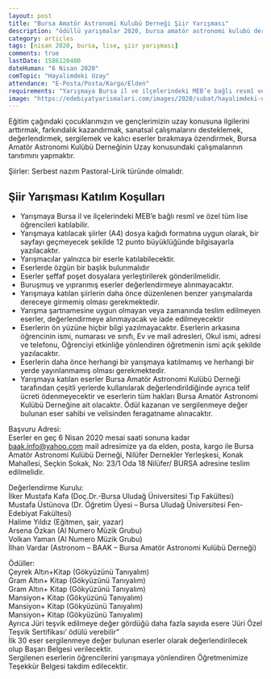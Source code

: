 ```yaml
---
layout: post
title: "Bursa Amatör Astronomi Kulubü Derneği Şiir Yarışması"
description: "ödüllü yarışmalar 2020, bursa amatör astronomi kulubü dernegi şiir yarışması"
category: articles
tags: [nisan 2020, bursa, lise, şiir yarışması]
comments: true
lastDate: 1586120400    
dateHuman: "6 Nisan 2020"
comTopic: "Hayalimdeki Uzay"
attendance: "E-Posta/Posta/Kargo/Elden"
requirements: "Yarışmaya Bursa il ve ilçelerindeki MEB’e bağlı resmî ve özel tüm lise öğrencileri katılabilir."
image: "https://edebiyatyarismalari.com/images/2020/subat/hayalimdeki-uzay-liseler-arasi-siir-yarismasi.jpg"
---
```


Eğitim çağındaki çocuklarımızın ve gençlerimizin uzay konusuna ilgilerini arttırmak, farkındalık kazandırmak, sanatsal çalışmalarını desteklemek, değerlendirmek, sergilemek ve kalıcı eserler bırakmaya özendirmek, Bursa Amatör Astronomi Kulübü Derneğinin Uzay konusundaki çalışmalarının tanıtımını yapmaktır.  

Şiirler: Serbest nazım Pastoral-Lirik türünde olmalıdr.   

## Şiir Yarışması Katılım Koşulları

- Yarışmaya Bursa il ve ilçelerindeki MEB’e bağlı resmî ve özel tüm lise öğrencileri katılabilir.
- Yarışmaya katılacak şiirler (A4) dosya kağıdı formatına uygun olarak, bir sayfayı geçmeyecek şekilde 12 punto büyüklüğünde bilgisayarla yazılacaktır.
- Yarışmacılar yalnızca bir eserle katılabilecektir.
- Eserlerde özgün bir başlık bulunmalıdır
- Eserler şeffaf poşet dosyalara yerleştirilerek gönderilmelidir.
- Buruşmuş ve yıpranmış eserler değerlendirmeye alınmayacaktır.
- Yarışmaya katılan şiirlerin daha önce düzenlenen benzer yarışmalarda dereceye girmemiş olması gerekmektedir.
- Yarışma şartnamesine uygun olmayan veya zamanında teslim edilmeyen eserler, değerlendirmeye alınmayacak ve iade edilmeyecektir
- Eserlerin ön yüzüne hiçbir bilgi yazılmayacaktır. Eserlerin arkasına öğrencinin ismi, numarası ve sınıfı, Ev ve mail adresleri, Okul ismi, adresi ve telefonu, Öğrenciyi etkinliğe yönlendiren öğretmenin ismi açık şekilde yazılacaktır.
- Eserlerin daha önce herhangi bir yarışmaya katılmamış ve herhangi bir yerde yayınlanmamış olması gerekmektedir.
- Yarışmaya katılan eserler Bursa Amatör Astronomi Kulübü Derneği tarafından çeşitli yerlerde kullanılarak değerlendirildiğinde ayrıca telif ücreti ödenmeyecektir ve eserlerin tüm hakları Bursa Amatör Astronomi Kulübü Derneğine ait olacaktır. Ödül kazanan ve sergilenmeye değer bulunan eser sahibi ve velisinden feragatname alınacaktır.

Başvuru Adresi:  
Eserler en geç 6 Nisan 2020 mesai saati sonuna kadar baak.info@yahoo.com mail adresimize ya da elden, posta, kargo ile Bursa Amatör Astronomi Kulübü Derneği, Nilüfer Dernekler Yerleşkesi, Konak Mahallesi, Seçkin Sokak, No: 23/1 Oda 18 Nilüfer/ BURSA adresine teslim edilmelidir.  

Değerlendirme Kurulu:  
İlker Mustafa Kafa  (Doç.Dr.-Bursa Uludağ Üniversitesi Tıp Fakültesi)  
Mustafa Üstünova   (Dr. Öğretim Üyesi – Bursa Uludağ Üniversitesi Fen-Edebiyat Fakültesi)  
Halime Yıldız (Eğitmen, şair, yazar)  
Arsena Özkan (Al Numero Müzik Grubu)  
Volkan Yaman (Al Numero Müzik Grubu)  
İlhan Vardar (Astronom – BAAK – Bursa Amatör Astronomi Kulübü Derneği)  

Ödüller:  
Çeyrek Altın+Kitap (Gökyüzünü Tanıyalım)  
Gram Altın+ Kitap (Gökyüzünü Tanıyalım)  
Gram Altın+ Kitap (Gökyüzünü Tanıyalım)  
Mansiyon+ Kitap (Gökyüzünü Tanıyalım)  
Mansiyon+ Kitap (Gökyüzünü Tanıyalım)  
Mansiyon+ Kitap (Gökyüzünü Tanıyalım)  
Ayrıca Jüri teşvik edilmeye değer gördüğü daha fazla sayıda esere ‘Jüri Özel Teşvik Sertifikası’ ödülü verebilir”  
İlk 30 eser sergilenmeye değer bulunan eserler olarak değerlendirilecek olup Başarı Belgesi verilecektir.  
Sergilenen eserlerin öğrencilerini yarışmaya yönlendiren Öğretmenimize Teşekkür Belgesi takdim edilecektir.  